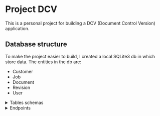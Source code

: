 # Project DCV
This is a personal project for building a DCV (Document Control Version) application.

## Database structure
To make the project easier to build, I created a local SQLite3 db in which store data.
The entities in the db are:
- Customer
- Job
- Document
- Revision
- User

<details>
	<summary>Tables schemas</summary>

### Customer Entity
Each Client has the following attributes:
class Customer(BaseModel):
- id
- name
- created_at
- updated_at
- deleted_at

#### Customer Relationships
For every Customer there can be more than one Job(s), so the relation between Customer and Jobs is 1 → N.

#### Table Structure
Considering what explained above, the data table will have the following structure:

```sql
CREATE TABLE "Customers" (
	"id"	INTEGER NOT NULL UNIQUE,
	"name"	TEXT NOT NULL,
	"created_at"	TEXT NOT NULL,
	"updated_at"	TEXT NOT NULL,
	"deleted_at"	TEXT,
	PRIMARY KEY("id" AUTOINCREMENT)
);
```

### Job Entity
Each Job has the following attributes:
- id
- name
- description
- created_at
- updated_at
- deleted_at
- customer_id (foreign key)

#### Job Relationships
For every Job there can be more than one Documents(s), so the relation between Jobs and Documents is 1 → N.

#### Table Structure
Considering what explained above, the data table will have the following structure:

```sql
CREATE TABLE "Jobs" (
	"id"	INTEGER NOT NULL UNIQUE,
	"name"	TEXT NOT NULL,
	"description"	TEXT NOT NULL,
	"created_at"	TEXT NOT NULL,
	"updated_at"	TEXT NOT NULL,
	"deleted_at"	TEXT,
	"customer_id"	INTEGER NOT NULL,
	FOREIGN KEY("customer_id") REFERENCES "Customers"("id"),
	PRIMARY KEY("id" AUTOINCREMENT)
)
```

### Document Entity
Each Document has the following attributes:
- id
- name
- description
- created_at
- updated_at
- deleted_at
- job_id (foreign key)

#### Document Relationships
For every Document there can be more than one Revisions, so the relation between Documents and Revisions is 1 → N.

#### Table Structure
Considering what explained above, the data table will have the following structure:

```sql
CREATE TABLE "Documents" (
	"id"	INTEGER NOT NULL UNIQUE,
	"name"	TEXT NOT NULL,
	"description"	TEXT NOT NULL,
	"created_at"	TEXT NOT NULL,
	"updated_at"	TEXT NOT NULL,
	"deleted_at"	TEXT,
	"job_id"	INTEGER NOT NULL,
	PRIMARY KEY("id" AUTOINCREMENT),
	FOREIGN KEY("job_id") REFERENCES "Jobs"("id") ON DELETE CASCADE
)
```

### Revision Entity
Each Revision has the following attributes:
- id
- version
- description  
- file_path
- created_at
- updated_at
- deleted_at
- user_id
- document_id

#### Table Structure
Considering what explained above, the data table will have the following structure:

```sql
CREATE TABLE "Revisions" (
	"id"	INTEGER NOT NULL UNIQUE,
	"version"	TEXT NOT NULL,
	"description"	TEXT NOT NULL,
	"file_path"	TEXT NOT NULL,
	"created_at"	TEXT NOT NULL,
	"updated_at"	TEXT NOT NULL,
	"deleted_at"	TEXT,
	"user_id"	INTEGER NOT NULL,
	"document_id"	INTEGER NOT NULL,
	FOREIGN KEY("user_id") REFERENCES "Users"("id"),
	FOREIGN KEY("document_id") REFERENCES "Documents"("id"),
	PRIMARY KEY("id" AUTOINCREMENT)
)
```

### User Entity
Each User has the following attributes:
- id
- name
- surname
- email
- password
- created_at
- updated_at
- deleted_at
- access_level_id (foreign key) # for future use

#### Table Structure
Considering what explained above, the data table will have the following structure:

```sql
CREATE TABLE "Users" (
	"id"	INTEGER NOT NULL UNIQUE,
	"name"	TEXT NOT NULL,
	"surname"	TEXT NOT NULL,
	"email"	TEXT NOT NULL,
	"password"	TEXT NOT NULL,
	"created_at"	TEXT NOT NULL,
	"updated_at"	TEXT NOT NULL,
	"deleted_at"	TEXT,
	"access_level_id"	INTEGER NOT NULL,
	PRIMARY KEY("id" AUTOINCREMENT)
)
```

</details>

<details>
	<summary>Endpoints</summary>

The available endpoints are:
- /customers
- /jobs
- /documents
- /revisions
- /users

For each endpoint, there is a GET metod without any parameters (query all data), 
and a GET method with the id path parameter, like:
/customers/customer_id

As well as the GET method, for each endpoint there is a POST parameter to create a resource
in the database.

<details>